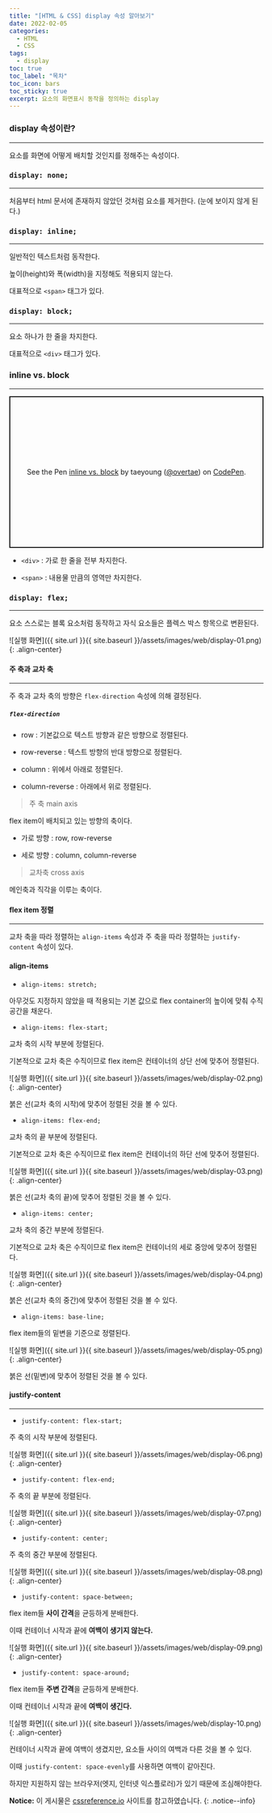 ```yaml
---
title: "[HTML & CSS] display 속성 알아보기"
date: 2022-02-05
categories:
  - HTML
  - CSS
tags:
  - display
toc: true
toc_label: "목차"
toc_icon: bars
toc_sticky: true
excerpt: 요소의 화면표시 동작을 정의하는 display
---
```


### display 속성이란?

---

요소를 화면에 어떻게 배치할 것인지를 정해주는 속성이다.

### `display: none;`

---

처음부터 html 문서에 존재하지 않았던 것처럼 요소를 제거한다. (눈에 보이지 않게 된다.)

### `display: inline;`

---

일반적인 텍스트처럼 동작한다.

높이(height)와 폭(width)을 지정해도 적용되지 않는다.

대표적으로 `<span>` 태그가 있다.

### `display: block;`

---

요소 하나가 한 줄을 차지한다.

대표적으로 `<div>` 태그가 있다.

### inline vs. block

---

<p class="codepen" data-height="300" data-default-tab="html,result" data-slug-hash="LYOyLLQ" data-user="overtae" style="height: 300px; box-sizing: border-box; display: flex; align-items: center; justify-content: center; border: 2px solid; margin: 1em 0; padding: 1em;">
  <span>See the Pen <a href="https://codepen.io/overtae/pen/LYOyLLQ">
  inline vs. block</a> by taeyoung (<a href="https://codepen.io/overtae">@overtae</a>)
  on <a href="https://codepen.io">CodePen</a>.</span>
</p>
<script async src="https://cpwebassets.codepen.io/assets/embed/ei.js"></script>

- `<div>` : 가로 한 줄을 전부 차지한다.

- `<span>` : 내용물 만큼의 영역만 차지한다.

### `display: flex;`

---

요소 스스로는 블록 요소처럼 동작하고 자식 요소들은 플렉스 박스 항목으로 변환된다.

![실행 화면]({{ site.url }}{{ site.baseurl }}/assets/images/web/display-01.png){: .align-center}

#### 주 축과 교차 축

---

주 축과 교차 축의 방향은 `flex-direction` 속성에 의해 결정된다.

##### `flex-direction`

- row : 기본값으로 텍스트 방향과 같은 방향으로 정렬된다.

- row-reverse : 텍스트 방향의 반대 방향으로 정렬된다.

- column : 위에서 아래로 정렬된다.

- column-reverse : 아래에서 위로 정렬된다.

> 주 축 main axis

flex item이 배치되고 있는 방향의 축이다.
  
- 가로 방향 : row, row-reverse
  
- 세로 방향 : column, column-reverse
  
> 교차축 cross axis

메인축과 직각을 이루는 축이다.

#### flex item 정렬

---

교차 축을 따라 정렬하는 `align-items` 속성과 주 축을 따라 정렬하는 `justify-content` 속성이 있다.

#### align-items

- `align-items: stretch;`

아무것도 지정하지 않았을 때 적용되는 기본 값으로 flex container의 높이에 맞춰 수직 공간을 채운다.

- `align-items: flex-start;`

교차 축의 시작 부분에 정렬된다.

기본적으로 교차 축은 수직이므로 flex item은 컨테이너의 상단 선에 맞추어 정렬된다.

![실행 화면]({{ site.url }}{{ site.baseurl }}/assets/images/web/display-02.png){: .align-center}

붉은 선(교차 축의 시작)에 맞추어 정렬된 것을 볼 수 있다.

- `align-items: flex-end;`

교차 축의 끝 부분에 정렬된다.

기본적으로 교차 축은 수직이므로 flex item은 컨테이너의 하단 선에 맞추어 정렬된다.

![실행 화면]({{ site.url }}{{ site.baseurl }}/assets/images/web/display-03.png){: .align-center}

붉은 선(교차 축의 끝)에 맞추어 정렬된 것을 볼 수 있다.

- `align-items: center;`

교차 축의 중간 부분에 정렬된다.

기본적으로 교차 축은 수직이므로 flex item은 컨테이너의 세로 중앙에 맞추어 정렬된다.

![실행 화면]({{ site.url }}{{ site.baseurl }}/assets/images/web/display-04.png){: .align-center}

붉은 선(교차 축의 중간)에 맞추어 정렬된 것을 볼 수 있다.

- `align-items: base-line;`

flex item들의 밑변을 기준으로 정렬된다.

![실행 화면]({{ site.url }}{{ site.baseurl }}/assets/images/web/display-05.png){: .align-center}

붉은 선(밑변)에 맞추어 정렬된 것을 볼 수 있다.

#### justify-content

---

- `justify-content: flex-start;`

주 축의 시작 부분에 정렬된다.

![실행 화면]({{ site.url }}{{ site.baseurl }}/assets/images/web/display-06.png){: .align-center}

- `justify-content: flex-end;`

주 축의 끝 부분에 정렬된다.

![실행 화면]({{ site.url }}{{ site.baseurl }}/assets/images/web/display-07.png){: .align-center}

- `justify-content: center;`

주 축의 중간 부분에 정렬된다.

![실행 화면]({{ site.url }}{{ site.baseurl }}/assets/images/web/display-08.png){: .align-center}

- `justify-content: space-between;`

flex item들 **사이 간격**을 균등하게 분배한다.

이때 컨테이너 시작과 끝에 **여백이 생기지 않는다.**

![실행 화면]({{ site.url }}{{ site.baseurl }}/assets/images/web/display-09.png){: .align-center}

- `justify-content: space-around;`

flex item들 **주변 간격**을 균등하게 분배한다.

이때 컨테이너 시작과 끝에 **여백이 생긴다.**

![실행 화면]({{ site.url }}{{ site.baseurl }}/assets/images/web/display-10.png){: .align-center}

컨테이너 시작과 끝에 여백이 생겼지만, 요소들 사이의 여백과 다른 것을 볼 수 있다.

이때 `justify-content: space-evenly`를 사용하면 여백이 같아진다.

하지만 지원하지 않는 브라우저(엣지, 인터넷 익스플로러)가 있기 때문에 조심해야한다.

**Notice:** 이 게시물은 [cssreference.io](https://cssreference.io/property/display/) 사이트를 참고하였습니다.
{: .notice--info}